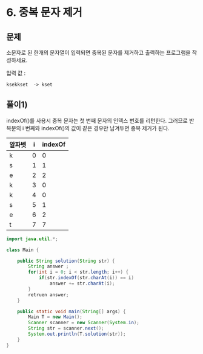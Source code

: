 # 6. 중복 문자 제거
## 문제
소문자로 된 한개의 문자열이 입력되면 중복된 문자를 제거하고 출력하는 프로그램을 작성하세요.


입력 값 :
```
ksekkset  -> kset
```

## 풀이1)
indexOf()를 사용시 중복 문자는 첫 번째 문자의 인덱스 번호를 리턴한다. 그러므로 반복문의 i 번째와 indexOf()의 값이 같은 경우만 남겨두면 중복 제거가 된다.

|알파벳|i|indexOf|
|---|---|---|
|k|0|0|
|s|1|1|
|e|2|2|
|k|3|0|
|k|4|0|
|s|5|1|
|e|6|2|
|t|7|7|

```java
import java.util.*;

class Main {

	public String solution(String str) {
		String answer ;
		for(int i = 0; i < str.length; i++) {
			if(str.indexOf(str.charAt(i)) == i)
				answer += str.charAt(i);
		}
		retruen answer;
	}

	public static void main(String[] args) {
		Main T = new Main();
		Scanner scanner = new Scanner(System.in);
		String str = scanner.next();
		System.out.println(T.solution(str));
	}
}

```
